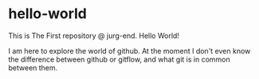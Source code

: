 # hello-world

This is The First repository @ jurg-end. Hello World!

I am here to explore the world of github. At the moment I don't even know the difference between github or gitflow, and what git is in common between them.

